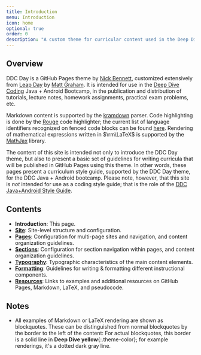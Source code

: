 ```yaml
---
title: Introduction
menu: Introduction
icon: home
optional: true
order: 0
description: "A custom theme for curricular content used in the Deep Dive Coding Java+Android Bootcamp"
---
```


## Overview

DDC Day is a GitHub Pages theme by [Nick Bennett](mailto:nick@nickbenn.com), customized extensively from [Leap Day](https://pages-themes.github.io/leap-day/) by [Matt Graham](https://twitter.com/mattgraham). It is intended for use in the [Deep Dive Coding](https://deepdivecoding.com) Java + Android Bootcamp, in the publication and distribution of tutorials, lecture notes, homework assignments, practical exam problems, etc.

Markdown content is supported by the [kramdown](https://kramdown.gettalong.org/parser/kramdown.html) parser. Code highlighting is done by the [Rouge](http://rouge.jneen.net/) code highlighter; the current list of language identifiers recognized on fenced code blocks can be found [here](https://github.com/rouge-ruby/rouge/wiki/List-of-supported-languages-and-lexers). Rendering of mathematical expressions written in $\rm\LaTeX$ is supported by the [MathJax](https://www.mathjax.org/) library.

The content of this site is intended not only to introduce the DDC Day theme, but also to present a basic set of guidelines for writing curricula that will be published in GitHub Pages using this theme. In other words, these pages present a curriculum style guide, supported by the DDC Day theme, for the DDC Java + Android bootcamp. Please note, however, that this site is _not_ intended for use as a coding style guide; that is the role of the [DDC Java+Android Style Guide](/style-guide/).

## Contents

* **Introduction**: This page.
* [**Site**](site.md): Site-level structure and configuration.
* [**Pages**](pages.md): Configuration for multi-page sites and navigation, and content organization guidelines.
* [**Sections**](sections.md): Configuration for section navigation within pages, and content organization guidelines.
* [**Typography**](typography.md): Typographic characteristics of the main content elements.
* [**Formatting**](formatting.md): Guidelines for writing & formatting different instructional components.
* [**Resources**](resources.md): Links to examples and additional resources on GitHub Pages, Markdown, LaTeX, and pseudocode. 

## Notes

* All examples of Markdown or LaTeX rendering are shown as blockquotes. These can be distinguished from normal blockquotes by the border to the left of the content: For actual blockquotes, this border is a solid line in **Deep Dive yellow**{:.theme-color}; for example renderings, it's a dotted dark gray line.